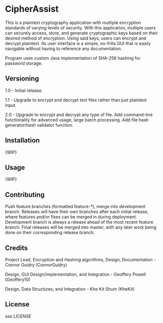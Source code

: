 # CipherAssist

This is a plaintext cryptography application with multiple encryption standards of varying levels of security. With this application, multiple users can securely access, store, and generate cryptographic keys based on their desired method of encryption. Using said keys, users can encrypt and decrypt plaintext. Its user interface is a simple, no-frills GUI that is easily navigable without having to reference any documentation. 

Program uses custom Java implementation of SHA-256 hashing for password storage.

## Versioning
1.0 - Initial release.

1.1 - Upgrade to encrypt and decrypt text files rather than just plaintext input.

2.0 - Upgrade to encrypt and decrypt any type of file. Add command-line functionality for advanced usage, large batch processing. Add file hash generator/hash validator function.

## Installation
{WIP}

## Usage
{WIP}

## Contributing
Push feature branches (formatted feature-\*), merge into development branch. Releases will have their own branches after each initial release, where features and/or fixes can be merged in during deployment. Development branch is always a release ahead of the most recent feature branch. Final releases will be merged into master, with any later work being done on their corresponding release branch.

## Credits
Project Lead, Encryption and Hashing algorithms, Design, Documentation - Connor Guidry (ConnorGuidry)

Design, GUI Design/Implementation, and Integration - Geoffery Powell (Geoffery10)

Design, Data Structures, and Integration - Khe Kit Shum (KheKit)

## License
*see LICENSE*
